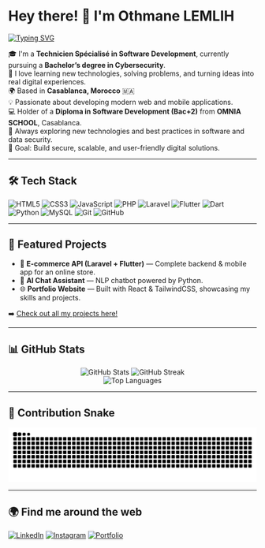 # Hey there! 👋 I'm Othmane LEMLIH  

[![Typing SVG](https://readme-typing-svg.herokuapp.com?font=Fira+Code&pause=1000&color=F7AB0A&width=435&lines=Hi%2C+I'm+Othmane!;Web+%26+Mobile+Developer;Flutter+%26+Laravel+Enthusiast;Cybersecurity+Student;Tech+Explorer)](https://git.io/typing-svg)

🎓 I'm a **Technicien Spécialisé in Software Development**, currently pursuing a **Bachelor’s degree in Cybersecurity**.  
💬 I love learning new technologies, solving problems, and turning ideas into real digital experiences.  
🌍 Based in **Casablanca, Morocco** 🇲🇦  
💡 Passionate about developing modern web and mobile applications.  
💻 Holder of a **Diploma in Software Development (Bac+2)** from **OMNIA SCHOOL**, Casablanca.  
🌱 Always exploring new technologies and best practices in software and data security.  
🎯 Goal: Build secure, scalable, and user-friendly digital solutions.  

---

## 🛠️ Tech Stack
![HTML5](https://img.shields.io/badge/HTML5-E34F26?style=for-the-badge&logo=html5&logoColor=white)
![CSS3](https://img.shields.io/badge/CSS3-1572B6?style=for-the-badge&logo=css3&logoColor=white)
![JavaScript](https://img.shields.io/badge/JavaScript-F7DF1E?style=for-the-badge&logo=javascript&logoColor=black)
![PHP](https://img.shields.io/badge/PHP-777BB4?style=for-the-badge&logo=php&logoColor=white)
![Laravel](https://img.shields.io/badge/Laravel-FF2D20?style=for-the-badge&logo=laravel&logoColor=white)
![Flutter](https://img.shields.io/badge/Flutter-02569B?style=for-the-badge&logo=flutter&logoColor=white)
![Dart](https://img.shields.io/badge/Dart-0175C2?style=for-the-badge&logo=dart&logoColor=white)
![Python](https://img.shields.io/badge/Python-3776AB?style=for-the-badge&logo=python&logoColor=white)
![MySQL](https://img.shields.io/badge/MySQL-005C84?style=for-the-badge&logo=mysql&logoColor=white)
![Git](https://img.shields.io/badge/Git-F05032?style=for-the-badge&logo=git&logoColor=white)
![GitHub](https://img.shields.io/badge/GitHub-181717?style=for-the-badge&logo=github&logoColor=white)

---

## 🚀 Featured Projects

- 🛒 **E-commerce API (Laravel + Flutter)** — Complete backend & mobile app for an online store.  
- 🧠 **AI Chat Assistant** — NLP chatbot powered by Python.  
- 🌐 **Portfolio Website** — Built with React & TailwindCSS, showcasing my skills and projects.  

➡️ [Check out all my projects here!](https://github.com/othmane005?tab=repositories)

---

## 📊 GitHub Stats

<div align="center">
  
  <img src="https://github-readme-stats.vercel.app/api?username=othmane005&show_icons=true&theme=tokyonight&hide_border=true&count_private=true" height="165" alt="GitHub Stats"/>
  <img src="https://github-readme-streak-stats.herokuapp.com/?user=othmane005&theme=tokyonight&hide_border=true" height="165" alt="GitHub Streak"/>

</div>

<div align="center">
  
  <img src="https://github-readme-stats.vercel.app/api/top-langs/?username=othmane005&layout=compact&theme=tokyonight&hide_border=true" alt="Top Languages"/>

</div>

---

## 🐍 Contribution Snake
![snake gif](https://github.com/othmane005/othmane005/blob/output/github-contribution-grid-snake.svg)

---

## 🌍 Find me around the web
[![LinkedIn](https://img.shields.io/badge/LinkedIn-%230077B5.svg?&style=for-the-badge&logo=linkedin&logoColor=white)](https://www.linkedin.com/in/othmanelh/)
[![Instagram](https://img.shields.io/badge/Instagram-%23E4405F.svg?&style=for-the-badge&logo=instagram&logoColor=white)](https://www.instagram.com/othman__lh/)
[![Portfolio](https://img.shields.io/badge/Portfolio-%23000000.svg?&style=for-the-badge&logo=firefox&logoColor=white)](https://rissss21.github.io/portofolio/)
